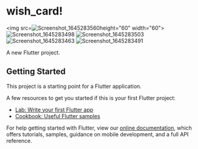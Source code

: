 # wish_card!

<img src=![Screenshot_1645283560](https://user-images.githubusercontent.com/53872301/154980225-b791ed98-f7b9-4111-b340-d2370bee5ba5.png)height="60" width="60">
![Screenshot_1645283498](https://user-images.githubusercontent.com/53872301/154980218-2f4380bb-7a46-4a7e-812a-8586b2b2b42b.png)
![Screenshot_1645283503](https://user-images.githubusercontent.com/53872301/154980222-fb4e1574-cf7c-45b7-8177-769824ed2058.png)
![Screenshot_1645283463](https://user-images.githubusercontent.com/53872301/154980198-f64eeb3a-9475-4567-acea-1d27ba74100b.png)
![Screenshot_1645283491](https://user-images.githubusercontent.com/53872301/154980209-73c2ff9a-ae83-421c-b9ed-57e6831d8573.png)
<div>


A new Flutter project.

## Getting Started

This project is a starting point for a Flutter application.

A few resources to get you started if this is your first Flutter project:

- [Lab: Write your first Flutter app](https://flutter.dev/docs/get-started/codelab)
- [Cookbook: Useful Flutter samples](https://flutter.dev/docs/cookbook)

For help getting started with Flutter, view our
[online documentation](https://flutter.dev/docs), which offers tutorials,
samples, guidance on mobile development, and a full API reference.
